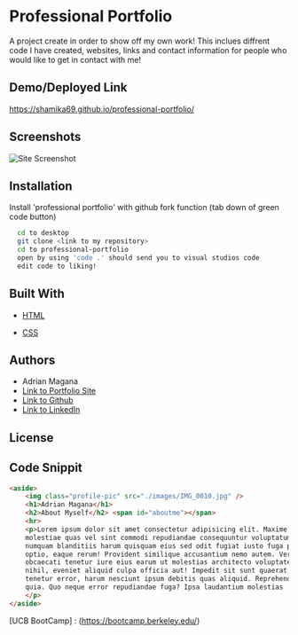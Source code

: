 # Professional Portfolio

A project create in order to show off my own work! This inclues diffrent code I have created, websites, links and contact information for people who would like to get in contact with me!


## Demo/Deployed Link

https://shamika69.github.io/professional-portfolio/

## Screenshots

![Site Screenshot](https://media.giphy.com/media/Qvi7dmdJgWx9HaBaGQ/giphy.gif?cid=790b76117005e9760eb88aa0aee34470b01428444cb17180&rid=giphy.gif&ct=g)

  
## Installation

Install 'professional portfolio' with github fork function (tab down of green code button)

```bash
  cd to desktop
  git clone <link to my repository>
  cd to professional-portfolio
  open by using 'code .' should send you to visual studios code
  edit code to liking!
```
    
## Built With
- [HTML](https://developer.mozilla.org/en-US/docs/Web/HTML)
* [CSS](https://developer.mozilla.org/en-US/docs/Web/CSS)

## Authors

- Adrian Magana
 - [Link to Portfolio Site](https://shamika69.github.io/professional-portfolio/)
- [Link to Github](https://github.com/shamika69)
- [Link to LinkedIn](https://www.linkedin.com/in/adrian-magana/)
  
## License

## Code Snippit
```html 
<aside>
    <img class="profile-pic" src="./images/IMG_0010.jpg" />
    <h1>Adrian Magana</h1>
    <h2>About Myself</h2> <span id="aboutme"></span>
    <hr>
    <p>Lorem ipsum dolor sit amet consectetur adipisicing elit. Maxime   mollitia,
    molestiae quas vel sint commodi repudiandae consequuntur voluptatum laborum
    numquam blanditiis harum quisquam eius sed odit fugiat iusto fuga praesentium
    optio, eaque rerum! Provident similique accusantium nemo autem. Veritatis
    obcaecati tenetur iure eius earum ut molestias architecto voluptate aliquam
    nihil, eveniet aliquid culpa officia aut! Impedit sit sunt quaerat, odit,
    tenetur error, harum nesciunt ipsum debitis quas aliquid. Reprehenderit,
    quia. Quo neque error repudiandae fuga? Ipsa laudantium molestias 
    </p>
</aside>
```

[UCB BootCamp] : (https://bootcamp.berkeley.edu/)
  